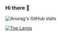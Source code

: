 ### Hi there 👋

<!--
**joseunghui/joseunghui** is a ✨ _special_ ✨ repository because its `README.md` (this file) appears on your GitHub profile.

Here are some ideas to get you started:

- 🔭 I’m currently working on ...
- 🌱 I’m currently learning ...
- 👯 I’m looking to collaborate on ...
- 🤔 I’m looking for help with ...
- 💬 Ask me about ...
- 📫 How to reach me: ...
- 😄 Pronouns: ...
- ⚡ Fun fact: ...
-->

![Anurag's GitHub stats](https://github-readme-stats.vercel.app/api?username=깃허브아이디&show_icons=true&theme=dark)

[![Top Langs](https://github-readme-stats.vercel.app/api/top-langs/?username=joseunghui&layout=compact)](https://github.com/joseunghui/github-readme-stats)
